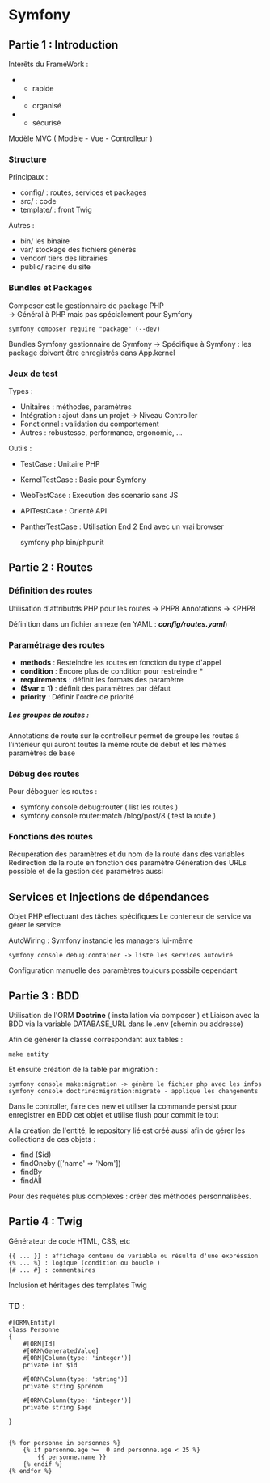 # Symfony

## Partie 1 : Introduction  

Interêts du FrameWork :
-  + rapide
-  + organisé 
-  + sécurisé

Modèle MVC ( Modèle - Vue - Controlleur )

### Structure

Principaux :
- config/ : routes, services et packages
- src/ : code
- template/ : front Twig

Autres :
- bin/ les binaire
- var/ stockage des fichiers générés
- vendor/ tiers des librairies
- public/ racine du site

### Bundles et Packages 

Composer est le gestionnaire de package PHP  
-> Général à PHP mais pas spécialement pour Symfony

    symfony composer require "package" (--dev)

Bundles Symfony gestionnaire de  Symfony
-> Spécifique à Symfony : les package doivent être enregistrés dans App.kernel

### Jeux de test 

Types :
- Unitaires : méthodes, paramètres
- Intégration : ajout dans un projet -> Niveau Controller
- Fonctionnel : validation du comportement
- Autres : robustesse, performance, ergonomie, ...

Outils : 
- TestCase : Unitaire PHP
- KernelTestCase : Basic pour Symfony
- WebTestCase : Execution des scenario sans JS 
- APITestCase : Orienté API 
- PantherTestCase : Utilisation End 2 End avec un vrai browser
    
    
    symfony php bin/phpunit


## Partie 2 : Routes 


### Définition des routes 
Utilisation d'attributds PHP pour les routes -> PHP8
Annotations -> <PHP8

Définition dans un fichier annexe (en YAML : ***config/routes.yaml***)

### Paramétrage des routes 
- **methods** : Resteindre les routes en fonction du type d'appel
- **condition** : Encore plus de condition pour restreindre *
- **requirements** : définit les formats des paramètre
- **($var = 1)** : définit des paramètres par défaut
- **priority** : Définir l'ordre de priorité

##### **Les groupes de routes :**

Annotations de route sur le controlleur permet de groupe les routes à l'intérieur qui auront toutes la même route de début et les mêmes paramètres de base

### Débug des routes
Pour déboguer les routes : 
- symfony console debug:router ( list les routes )
- symfony console router:match /blog/post/8 ( test la route )

### Fonctions des routes 

Récupération des paramètres et du nom de la route dans des variables 
Redirection de la route en fonction des paramètre
Génération des URLs possible et de la gestion des paramètres aussi

## Services et Injections de dépendances 

Objet PHP effectuant des tâches spécifiques 
Le conteneur de service va gérer le service 

AutoWiring  : Symfony instancie les managers lui-même 

    symfony console debug:container -> liste les services autowiré

Configuration manuelle des paramètres toujours possbile cependant

## Partie 3 : BDD 

Utilisation de l'ORM **Doctrine** ( installation via composer ) et Liaison avec la BDD via la variable DATABASE_URL dans le .env (chemin ou addresse)

Afin de générer la classe correspondant aux tables : 

    make entity

Et ensuite création de la table par migration :

    symfony console make:migration -> génère le fichier php avec les infos 
    symfony console doctrine:migration:migrate - applique les changements 

Dans le controller, faire des new et utiliser la commande persist pour enregistrer en BDD cet objet et utilise flush pour commit le tout 

A la création de l'entité, le repository lié est créé aussi afin de gérer les collections de ces objets : 
- find ($id)
- findOneby (['name' => 'Nom'])
- findBy
- findAll

Pour des requêtes plus complexes : créer des méthodes personnalisées.

## Partie 4 : Twig

Générateur de code HTML, CSS, etc

    {{ ... }} : affichage contenu de variable ou résulta d'une expréssion 
    {% ... %} : logique (condition ou boucle )
    {# ... #} : commentaires 

Inclusion et héritages des templates Twig 

### TD : 

    #[ORM\Entity]
    class Personne
    {
        #[ORM|Id]
        #[ORM\GeneratedValue]
        #[ORM|Column(type: 'integer')]
        private int $id

        #[ORM\Column(type: 'string')]
        private string $prénom

        #[ORM\Column(type: 'integer')]
        private string $age

    }


    {% for personne in personnes %}
        {% if personne.age >=  0 and personne.age < 25 %}
            {{ personne.name }}
        {% endif %}
    {% endfor %}